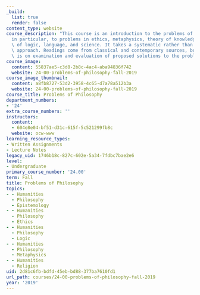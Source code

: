 ```yaml
---
_build:
  list: true
  render: false
content_type: website
course_description: "This course is an introduction to the problems of philosophy\u2014\
  in particular, to problems in ethics, metaphysics, theory of knowledge, and philosophy\
  \ of logic, language, and science. It takes a systematic rather than historical\
  \ approach. Readings come from classical and contemporary sources, but emphasis\
  \ is on examination and evaluation of proposed solutions to the problems.\n"
course_image:
  content: 55837ae5-c3d8-2b8c-4ac4-aba94836f742
  website: 24-00-problems-of-philosophy-fall-2019
course_image_thumbnail:
  content: a8fb8727-53d2-3958-4c65-d7a78a512b3a
  website: 24-00-problems-of-philosophy-fall-2019
course_title: Problems of Philosophy
department_numbers:
- '24'
extra_course_numbers: ''
instructors:
  content:
  - 604e8e04-bf51-d31c-615f-5c521299fb8c
  website: ocw-www
learning_resource_types:
- Written Assignments
- Lecture Notes
legacy_uid: 1746b18c-827c-602e-5a34-7fdbc7bae2e6
level:
- Undergraduate
primary_course_number: '24.00'
term: Fall
title: Problems of Philosophy
topics:
- - Humanities
  - Philosophy
  - Epistemology
- - Humanities
  - Philosophy
  - Ethics
- - Humanities
  - Philosophy
  - Logic
- - Humanities
  - Philosophy
  - Metaphysics
- - Humanities
  - Religion
uid: 2d81c6fb-bdfd-45eb-bd88-377ba7610fd1
url_path: courses/24-00-problems-of-philosophy-fall-2019
year: '2019'
---
```

